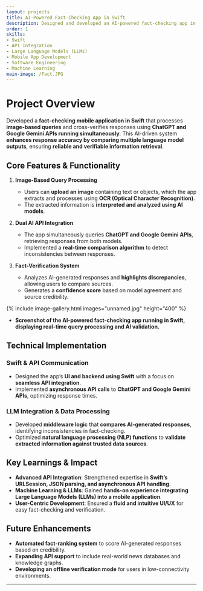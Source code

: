 ```yaml
---
layout: projects
title: AI-Powered Fact-Checking App in Swift
description: Designed and developed an AI-powered fact-checking app in Swift that processes image-based queries and cross-verifies responses using both ChatGPT and Google Gemini APIs running simultaneously.
order: 1 
skills:
- Swift
- API Integration
- Large Language Models (LLMs)
- Mobile App Development
- Software Engineering
- Machine Learning
main-image: /Fact.JPG
---
```


# Project Overview  
Developed a **fact-checking mobile application in Swift** that processes **image-based queries** and cross-verifies responses using **ChatGPT and Google Gemini APIs running simultaneously**. This AI-driven system **enhances response accuracy by comparing multiple language model outputs**, ensuring **reliable and verifiable information retrieval**.

## Core Features & Functionality  
1. **Image-Based Query Processing**  
   - Users can **upload an image** containing text or objects, which the app extracts and processes using **OCR (Optical Character Recognition)**.  
   - The extracted information is **interpreted and analyzed using AI models**.  

2. **Dual AI API Integration**  
   - The app simultaneously queries **ChatGPT and Google Gemini APIs**, retrieving responses from both models.  
   - Implemented a **real-time comparison algorithm** to detect inconsistencies between responses.  

3. **Fact-Verification System**  
   - Analyzes AI-generated responses and **highlights discrepancies**, allowing users to compare sources.  
   - Generates a **confidence score** based on model agreement and source credibility.  

{% include image-gallery.html images="unnamed.jpg" height="400" %}  
- **Screenshot of the AI-powered fact-checking app running in Swift, displaying real-time query processing and AI validation.**  

## Technical Implementation  
### **Swift & API Communication**  
- Designed the app’s **UI and backend using Swift** with a focus on **seamless API integration**.  
- Implemented **asynchronous API calls** to **ChatGPT and Google Gemini APIs**, optimizing response times.  

### **LLM Integration & Data Processing**  
- Developed **middleware logic** that **compares AI-generated responses**, identifying inconsistencies in fact-checking.  
- Optimized **natural language processing (NLP) functions** to **validate extracted information against trusted data sources**.  

## Key Learnings & Impact  
- **Advanced API Integration**: Strengthened expertise in **Swift’s URLSession, JSON parsing, and asynchronous API handling**.  
- **Machine Learning & LLMs**: Gained **hands-on experience integrating Large Language Models (LLMs) into a mobile application**.  
- **User-Centric Development**: Ensured a **fluid and intuitive UI/UX** for easy fact-checking and verification.  

## Future Enhancements  
- **Automated fact-ranking system** to score AI-generated responses based on credibility.  
- **Expanding API support** to include real-world news databases and knowledge graphs.  
- **Developing an offline verification mode** for users in low-connectivity environments.  

---

